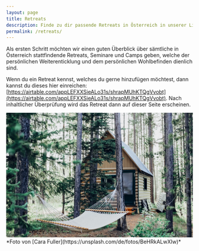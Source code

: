 ```yaml
---
layout: page
title: Retreats
description: Finde zu dir passende Retreats in Österreich in unserer Liste.
permalink: /retreats/
---
```


Als ersten Schritt möchten wir einen guten Überblick über sämtliche in Österreich stattfindende Retreats, Seminare und Camps geben, welche der persönlichen Weiterenticklung und dem persönlichen Wohlbefinden dienlich sind. 

Wenn du ein Retreat kennst, welches du gerne hinzufügen möchtest, dann kannst du dieses hier einreichen: [https://airtable.com/appLEFXXSieALo31s/shrapMUhKTQgVvobt](https://airtable.com/appLEFXXSieALo31s/shrapMUhKTQgVvobt). Nach inhaltlicher Überprüfung wird das Retreat dann auf dieser Seite erscheinen.

<!-- Die Auflistung auf dieser Seite ist (mit reiner Verlinkung) ist für Events in 2024 kostenlos. -->
<!-- Für die Auflistung auf dieser Seite ist (mit Verlinkung) ist mit einem kleinen Unkostenbeitrag: 20 € für intiale Auflistung und 10 € pro Änderung. -->

<!-- ## Liste von Retreats

<iframe class="airtable-embed" src="https://airtable.com/embed/shrRB7D8VAyRaCt0E?backgroundColor=blue&layout=card" frameborder="0" onmousewheel="" width="100%" style="background: transparent; border: 1px solid #ccc;"></iframe>

***

Sollte die Übersicht an Retreats nicht laden, kannst du es über [diesen Link](https://airtable.com/embed/shrRB7D8VAyRaCt0E?backgroundColor=blue&layout=card) versuchen. -->

<img src="/images/stockphotos/austria/retreats-in-the-woods cara-fuller.jpg" loading="lazy">
*Foto von [Cara Fuller](https://unsplash.com/de/fotos/BeHRkALwXIw)*
